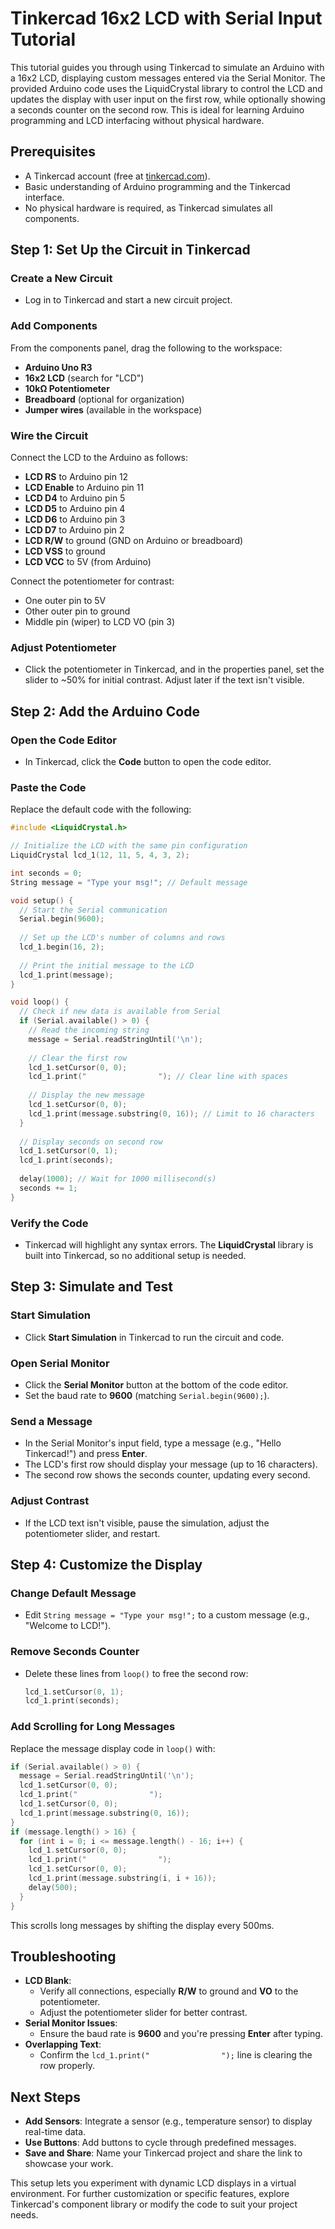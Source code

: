 # Tinkercad 16x2 LCD with Serial Input Tutorial

This tutorial guides you through using Tinkercad to simulate an Arduino with a 16x2 LCD, displaying custom messages entered via the Serial Monitor. The provided Arduino code uses the LiquidCrystal library to control the LCD and updates the display with user input on the first row, while optionally showing a seconds counter on the second row. This is ideal for learning Arduino programming and LCD interfacing without physical hardware.

## Prerequisites

- A Tinkercad account (free at [tinkercad.com](https://www.tinkercad.com)).
- Basic understanding of Arduino programming and the Tinkercad interface.
- No physical hardware is required, as Tinkercad simulates all components.

## Step 1: Set Up the Circuit in Tinkercad

### Create a New Circuit

- Log in to Tinkercad and start a new circuit project.

### Add Components

From the components panel, drag the following to the workspace:
- **Arduino Uno R3**
- **16x2 LCD** (search for "LCD")
- **10kΩ Potentiometer**
- **Breadboard** (optional for organization)
- **Jumper wires** (available in the workspace)

### Wire the Circuit

Connect the LCD to the Arduino as follows:
- **LCD RS** to Arduino pin 12
- **LCD Enable** to Arduino pin 11
- **LCD D4** to Arduino pin 5
- **LCD D5** to Arduino pin 4
- **LCD D6** to Arduino pin 3
- **LCD D7** to Arduino pin 2
- **LCD R/W** to ground (GND on Arduino or breadboard)
- **LCD VSS** to ground
- **LCD VCC** to 5V (from Arduino)

Connect the potentiometer for contrast:
- One outer pin to 5V
- Other outer pin to ground
- Middle pin (wiper) to LCD VO (pin 3)

### Adjust Potentiometer

- Click the potentiometer in Tinkercad, and in the properties panel, set the slider to ~50% for initial contrast. Adjust later if the text isn't visible.

## Step 2: Add the Arduino Code

### Open the Code Editor

- In Tinkercad, click the **Code** button to open the code editor.

### Paste the Code

Replace the default code with the following:

```cpp
#include <LiquidCrystal.h>

// Initialize the LCD with the same pin configuration
LiquidCrystal lcd_1(12, 11, 5, 4, 3, 2);

int seconds = 0;
String message = "Type your msg!"; // Default message

void setup() {
  // Start the Serial communication
  Serial.begin(9600);
  
  // Set up the LCD's number of columns and rows
  lcd_1.begin(16, 2);
  
  // Print the initial message to the LCD
  lcd_1.print(message);
}

void loop() {
  // Check if new data is available from Serial
  if (Serial.available() > 0) {
    // Read the incoming string
    message = Serial.readStringUntil('\n');
    
    // Clear the first row
    lcd_1.setCursor(0, 0);
    lcd_1.print("                "); // Clear line with spaces
    
    // Display the new message
    lcd_1.setCursor(0, 0);
    lcd_1.print(message.substring(0, 16)); // Limit to 16 characters
  }
  
  // Display seconds on second row
  lcd_1.setCursor(0, 1);
  lcd_1.print(seconds);
  
  delay(1000); // Wait for 1000 millisecond(s)
  seconds += 1;
}
```

### Verify the Code

- Tinkercad will highlight any syntax errors. The **LiquidCrystal** library is built into Tinkercad, so no additional setup is needed.

## Step 3: Simulate and Test

### Start Simulation

- Click **Start Simulation** in Tinkercad to run the circuit and code.

### Open Serial Monitor

- Click the **Serial Monitor** button at the bottom of the code editor.
- Set the baud rate to **9600** (matching `Serial.begin(9600);`).

### Send a Message

- In the Serial Monitor's input field, type a message (e.g., "Hello Tinkercad!") and press **Enter**.
- The LCD's first row should display your message (up to 16 characters).
- The second row shows the seconds counter, updating every second.

### Adjust Contrast

- If the LCD text isn't visible, pause the simulation, adjust the potentiometer slider, and restart.

## Step 4: Customize the Display

### Change Default Message

- Edit `String message = "Type your msg!";` to a custom message (e.g., "Welcome to LCD!").

### Remove Seconds Counter

- Delete these lines from `loop()` to free the second row:
  ```cpp
  lcd_1.setCursor(0, 1);
  lcd_1.print(seconds);
  ```

### Add Scrolling for Long Messages

Replace the message display code in `loop()` with:

```cpp
if (Serial.available() > 0) {
  message = Serial.readStringUntil('\n');
  lcd_1.setCursor(0, 0);
  lcd_1.print("                ");
  lcd_1.setCursor(0, 0);
  lcd_1.print(message.substring(0, 16));
}
if (message.length() > 16) {
  for (int i = 0; i <= message.length() - 16; i++) {
    lcd_1.setCursor(0, 0);
    lcd_1.print("                ");
    lcd_1.setCursor(0, 0);
    lcd_1.print(message.substring(i, i + 16));
    delay(500);
  }
}
```

This scrolls long messages by shifting the display every 500ms.

## Troubleshooting

- **LCD Blank**:
  - Verify all connections, especially **R/W** to ground and **VO** to the potentiometer.
  - Adjust the potentiometer slider for better contrast.
- **Serial Monitor Issues**:
  - Ensure the baud rate is **9600** and you're pressing **Enter** after typing.
- **Overlapping Text**:
  - Confirm the `lcd_1.print("                ");` line is clearing the row properly.

## Next Steps

- **Add Sensors**: Integrate a sensor (e.g., temperature sensor) to display real-time data.
- **Use Buttons**: Add buttons to cycle through predefined messages.
- **Save and Share**: Name your Tinkercad project and share the link to showcase your work.

This setup lets you experiment with dynamic LCD displays in a virtual environment. For further customization or specific features, explore Tinkercad's component library or modify the code to suit your project needs.